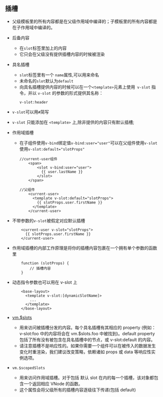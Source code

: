 ## 插槽

- 父级模板里的所有内容都是在父级作用域中编译的；子模板里的所有内容都是在子作用域中编译的。
- 后备内容
  - 在`slot`标签里加上的内容
  - 它只会在父级没有提供插槽内容的时候被渲染
- 具名插槽
  - `slot`标签里有一个 `name`属性,可以用来命名
  - 未命名的`slot`默认为`default`
  - 向具名插槽提供内容的时候可以在一个`<template>`元素上使用` v-slot` 指令，并以 `v-slot` 的参数的形式提供其名称：
    ```
    v-slot:header
    ```
- `v-slot`可以用`#`简写

- `v-slot` 只能添加在 `<template>` 上,除非提供的内容只有默认插槽;

- 作用域插槽

  - 在子组件使用`v-bind`绑定值`v-bind:user="user"`可以在父组件使用`v-slot`使用`v-slot:default="slotProps"`

    ```
    //current-user组件
        <span>
            <slot v-bind:user="user">
              {{ user.lastName }}
            </slot>
        </span>

    //父组件
        <current-user>
          <template v-slot:default="slotProps">
            {{ slotProps.user.firstName }}
          </template>
        </current-user>
    ```

- 不带参数的`v-slot`被假定对应默认插槽

  ```
      <current-user v-slot="slotProps">
        {{ slotProps.user.firstName }}
      </current-user>
  ```

- 作用域插槽的内部工作原理是将你的插槽内容包裹在一个拥有单个参数的函数里

  ```
      function (slotProps) {
          // 插槽内容
      }
  ```

- 动态指令参数也可以用在 v-slot 上

  ```
      <base-layout>
        <template v-slot:[dynamicSlotName]>
          ...
        </template>
      </base-layout>
  ```

- [vm.\$slots](https://cn.vuejs.org/v2/api/#vm-slots)

  - 用来访问被插槽分发的内容。每个具名插槽有其相应的 property (例如：v-slot:foo 中的内容将会在 vm.\$slots.foo 中被找到)。default property 包括了所有没有被包含在具名插槽中的节点，或 v-slot:default 的内容。
  - 请注意插槽不是响应性的。如果你需要一个组件可以在被传入的数据发生变化时重渲染，我们建议改变策略，依赖诸如 props 或 data 等响应性实例选项。

- `vm.$scopedSlots`
  - 用来访问作用域插槽。对于包括 默认 slot 在内的每一个插槽，该对象都包含一个返回相应 VNode 的函数。
  - 这个属性会将父级所有的插槽内容逐级往下传递(包括 default)

